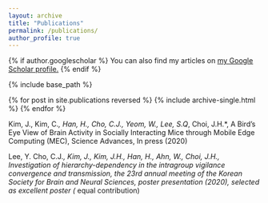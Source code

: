 ```yaml
---
layout: archive
title: "Publications"
permalink: /publications/
author_profile: true
---
```


{% if author.googlescholar %}
  You can also find my articles on <u><a href="{{author.googlescholar}}">my Google Scholar profile</a>.</u>
{% endif %}

{% include base_path %}

{% for post in site.publications reversed %}
  {% include archive-single.html %}
{% endfor %}

Kim, J., Kim, C.*, Han, H., Cho, C.J., Yeom, W., Lee, S.Q*, Choi, J.H.*, A Bird’s Eye View of Brain Activity in
Socially Interacting Mice through Mobile Edge Computing (MEC), Science Advances, In press (2020)

Lee, Y. Cho, C.J.*, Kim, J., Kim, J.H., Han, H., Ahn, W., Choi, J.H., Investigation of hierarchy-dependency in
the intragroup vigilance convergence and transmission, the 23rd annual meeting of the Korean Society for Brain
and Neural Sciences, poster presentation (2020), selected as excellent poster (* equal contribution)
